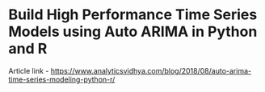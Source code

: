 # Build High Performance Time Series Models using Auto ARIMA in Python and R

Article link - https://www.analyticsvidhya.com/blog/2018/08/auto-arima-time-series-modeling-python-r/
